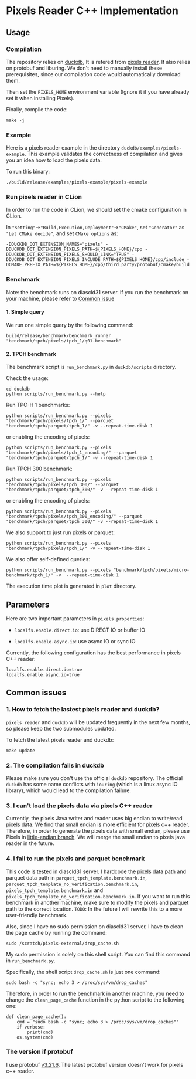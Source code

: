 # Pixels Reader C++ Implementation

## Usage

### Compilation

The repository relies on [duckdb](https://github.com/yuly16/duckdb), It is refered from [pixels reader](https://github.com/yuly16/pixels-reader-cxx). 
It also relies on protobuf and liburing. We don't need to manually install these prerequisites, since our compilation code would 
automatically download them. 

Then set the `PIXELS_HOME` environment variable (Ignore it if you have already set it when installing Pixels).

Finally, compile the code:

```
make -j
```

### Example

Here is a pixels reader example in the directory `duckdb/examples/pixels-example`. This example validates the correctness of compilation and gives you an idea how to load the pixels data. 

To run this binary:

```
./build/release/examples/pixels-example/pixels-example
```

### Run pixels reader in CLion
In order to run the code in CLion, we should set the cmake configuration in CLion. 

In `"setting"`->`"Build,Execution,Deployment"`->`"CMake"`, set `"Generator"` as `"Let CMake decide"`, and
set `CMake options` as:
```shell
-DDUCKDB_OOT_EXTENSION_NAMES="pixels" -DDUCKDB_OOT_EXTENSION_PIXELS_PATH=${PIXELS_HOME}/cpp -DDUCKDB_OOT_EXTENSION_PIXELS_SHOULD_LINK="TRUE" -DDUCKDB_OOT_EXTENSION_PIXELS_INCLUDE_PATH=${PIXELS_HOME}/cpp/include -DCMAKE_PREFIX_PATH=${PIXELS_HOME}/cpp/third_party/protobuf/cmake/build
```

### Benchmark

Note: the benchmark runs on diascld31 server. If you run the benchmark on your machine, please refer to [Common issue](#4-i-fail-to-run-the-pixels-and-parquet-benchmark)

#### 1. Simple query
We run one simple query by the following command:

```
build/release/benchmark/benchmark_runner "benchmark/tpch/pixels/tpch_1/q01.benchmark"
```
#### 2. TPCH benchmark
The benchmark script is `run_benchmark.py` in `duckdb/scripts` directory.

Check the usage:

```
cd duckdb
python scripts/run_benchmark.py --help
```

Run TPC-H 1 benchmarks:

```
python scripts/run_benchmark.py --pixels "benchmark/tpch/pixels/tpch_1/" --parquet "benchmark/tpch/parquet/tpch_1/" -v --repeat-time-disk 1
```

or enabling the encoding of pixels:

```
python scripts/run_benchmark.py --pixels "benchmark/tpch/pixels/tpch_1_encoding/" --parquet "benchmark/tpch/parquet/tpch_1/" -v --repeat-time-disk 1
```

Run TPCH 300 benchmark:

```
python scripts/run_benchmark.py --pixels "benchmark/tpch/pixels/tpch_300/" --parquet "benchmark/tpch/parquet/tpch_300/" -v --repeat-time-disk 1
```

or enabling the encoding of pixels:

```
python scripts/run_benchmark.py --pixels "benchmark/tpch/pixels/tpch_300_encoding/" --parquet "benchmark/tpch/parquet/tpch_300/" -v --repeat-time-disk 1
```

We also support to just run pixels or parquet:

```
python scripts/run_benchmark.py --pixels "benchmark/tpch/pixels/tpch_1/" -v --repeat-time-disk 1
```

We also offer self-defined queries:

```
python scripts/run_benchmark.py --pixels "benchmark/tpch/pixels/micro-benchmark/tpch_1/" -v  --repeat-time-disk 1
```

The execution time plot is generated in `plot` directory.


## Parameters

Here are two important parameters in `pixels.properties`: 

* `localfs.enable.direct.io`: use DIRECT IO or buffer IO

* `localfs.enable.async.io`: use async IO or sync IO

Currently, the following configuration has the best performance in pixels C++ reader:

```
localfs.enable.direct.io=true
localfs.enable.async.io=true
```


## Common issues

### 1. How to fetch the lastest pixels reader and duckdb?

`pixels reader` and `duckdb` will be updated frequently in the next few months, so please keep the two submodules updated. 

To fetch the latest pixels reader and duckdb:

```
make update
```


### 2. The compilation fails in duckdb

Please make sure you don't use the official `duckdb` repository. The official `duckdb` has some name conflicts with `iouring` (which is a linux async IO library), which would lead to the compilation failure. 


### 3. I can't load the pixels data via pixels C++ reader

Currently, the pixels Java writer and reader uses big endian to write/read pixels data. We find that small endian is more efficient for pixels c++ reader. Therefore, in order to generate the pixels data with small endian, please use Pixels in [little-endian branch](https://github.com/pixelsdb/pixels/tree/little-endian). We will merge the small endian to pixels java reader in the future. 


### 4. I fail to run the pixels and parquet benchmark

This code is tested in diascld31 server. I hardcode the pixels data path and parquet data path in `parquet_tpch_template.benchmark.in`, `parquet_tpch_template_no_verification.benchmark.in`, `pixels_tpch_template.benchmark.in` and `pixels_tpch_template_no_verification.benchmark.in`. If you want to run this benchmark in another machine, make sure to modify the pixels and parquet path to the correct location. `TODO`: In the future I will rewrite this to a more user-friendly benchmark.

Also, since I have no sudo permission on diascld31 server, I have to clean the page cache by running the command:

```
sudo /scratch/pixels-external/drop_cache.sh
``` 

My sudo permission is solely on this shell script. You can find this command in `run_benchmark.py`. 

Specifically, the shell script `drop_cache.sh` is just one command:

```
sudo bash -c "sync; echo 3 > /proc/sys/vm/drop_caches"
```

Therefore, in order to run the benchmark in another machine, you need to change the `clean_page_cache` function in the python script to the following one:

```
def clean_page_cache():
    cmd = "sudo bash -c "sync; echo 3 > /proc/sys/vm/drop_caches""
    if verbose:
        print(cmd)
    os.system(cmd)
```

### The version if protobuf
I use protobuf [v3.21.6](https://github.com/protocolbuffers/protobuf/releases/tag/v3.21.6). The latest protobuf version doesn't work for pixels c++ reader. 